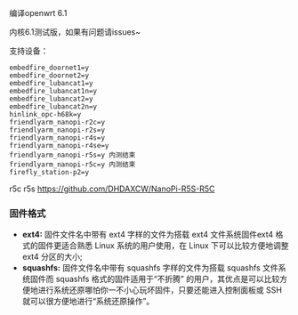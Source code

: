 编译openwrt 6.1

内核6.1测试版，如果有问题请issues~

支持设备：
```
embedfire_doornet1=y
embedfire_doornet2=y
embedfire_lubancat1=y
embedfire_lubancat1n=y
embedfire_lubancat2=y
embedfire_lubancat2n=y
hinlink_opc-h68k=y
friendlyarm_nanopi-r2c=y
friendlyarm_nanopi-r2s=y
friendlyarm_nanopi-r4s=y
friendlyarm_nanopi-r4se=y
friendlyarm_nanopi-r5s=y 内测结束
friendlyarm_nanopi-r5c=y 内测结束
firefly_station-p2=y
```

r5c r5s  https://github.com/DHDAXCW/NanoPi-R5S-R5C

### 固件格式
- **ext4:** 固件文件名中带有 ext4 字样的文件为搭载 ext4 文件系统固件ext4 格式的固件更适合熟悉 Linux 系统的用户使用，在 Linux 下可以比较方便地调整 ext4 分区的大小;
- **squashfs:** 固件文件名中带有 squashfs 字样的文件为搭载 squashfs 文件系统固件而 squashfs 格式的固件适用于“不折腾” 的用户，其优点是可以比较方便地进行系统还原哪怕你一不小心玩坏固件，只要还能进入控制面板或 SSH就可以很方便地进行“系统还原操作”。
